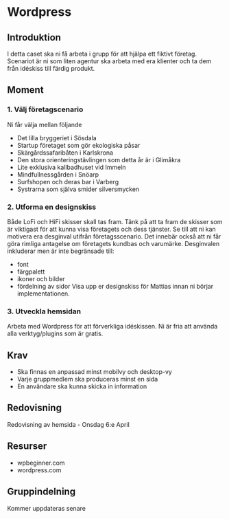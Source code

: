 # Wordpress

## Introduktion
I detta caset ska ni få arbeta i grupp för att hjälpa ett fiktivt företag. Scenariot är ni som liten agentur ska arbeta med era klienter och ta dem från idéskiss till färdig produkt.

## Moment
### 1. Välj företagscenario
Ni får välja mellan följande
- Det lilla bryggeriet i Sösdala
- Startup företaget som gör ekologiska påsar
- Skärgårdssafaribåten i Karlskrona
- Den stora orienteringstävlingen som detta år är i Glimåkra
- Lite exklusiva kallbadhuset vid Immeln
- Mindfullnessgården i Snöarp
- Surfshopen och deras bar i Varberg
- Systrarna som själva smider silversmycken

### 2. Utforma en designskiss
Både LoFi och HiFi skisser skall tas fram. Tänk på att ta fram de skisser som är viktigast för att kunna visa företagets och dess tjänster. Se till att ni kan motivera era desginval utifrån företagsscenario. Det innebär också att ni får göra rimliga antagelse om företagets kundbas och varumärke. Desginvalen inkluderar men är inte begränsade till:
- font
- färgpalett
- ikoner och bilder
- fördelning av sidor
Visa upp er designskiss för Mattias innan ni börjar implementationen.

### 3. Utveckla hemsidan
Arbeta med Wordpress för att förverkliga idéskissen. Ni är fria att använda alla verktyg/plugins som är gratis.

## Krav
- Ska finnas en anpassad minst mobilvy och desktop-vy
- Varje gruppmedlem ska produceras minst en sida
- En användare ska kunna skicka in information

## Redovisning
Redovisning av hemsida - Onsdag 6:e April

## Resurser
- wpbeginner.com
- wordpress.com

## Gruppindelning
Kommer uppdateras senare
